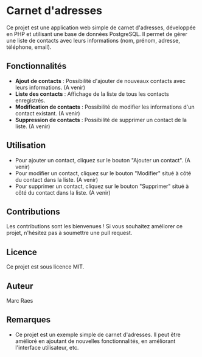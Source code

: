 # Carnet d'adresses

Ce projet est une application web simple de carnet d'adresses, développée en PHP et utilisant une base de données PostgreSQL. Il permet de gérer une liste de contacts avec leurs informations (nom, prénom, adresse, téléphone, email).

## Fonctionnalités

* **Ajout de contacts** : Possibilité d'ajouter de nouveaux contacts avec leurs informations. (A venir)
* **Liste des contacts** : Affichage de la liste de tous les contacts enregistrés.
* **Modification de contacts** : Possibilité de modifier les informations d'un contact existant. (A venir)
* **Suppression de contacts** : Possibilité de supprimer un contact de la liste. (A venir)

## Utilisation

* Pour ajouter un contact, cliquez sur le bouton "Ajouter un contact". (A venir)
* Pour modifier un contact, cliquez sur le bouton "Modifier" situé à côté du contact dans la liste. (A venir)
* Pour supprimer un contact, cliquez sur le bouton "Supprimer" situé à côté du contact dans la liste. (A venir)

## Contributions

Les contributions sont les bienvenues ! Si vous souhaitez améliorer ce projet, n'hésitez pas à soumettre une pull request.

## Licence

Ce projet est sous licence MIT.

## Auteur

Marc Raes

## Remarques

* Ce projet est un exemple simple de carnet d'adresses. Il peut être amélioré en ajoutant de nouvelles fonctionnalités, en améliorant l'interface utilisateur, etc.